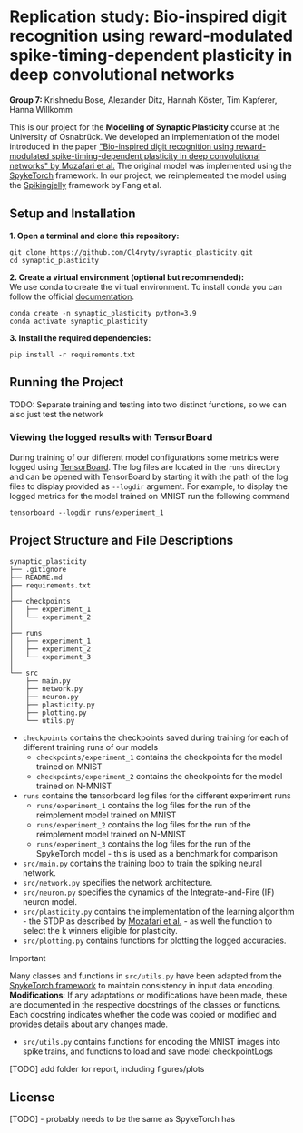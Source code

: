 # Replication study: Bio-inspired digit recognition using reward-modulated spike-timing-dependent plasticity in deep convolutional networks

**Group 7:** Krishnedu Bose, Alexander Ditz, Hannah Köster, Tim Kapferer, Hanna Willkomm

This is our project for the **Modelling of Synaptic Plasticity** course at the University of Osnabrück. We developed an implementation of the model introduced in the paper ["Bio-inspired digit recognition using reward-modulated spike-timing-dependent plasticity in deep convolutional networks" by Mozafari et al.](https://www.sciencedirect.com/science/article/abs/pii/S0031320319301906) The original model was implemented using the [SpykeTorch](https://arxiv.org/pdf/1903.02440) framework. In our project, we reimplemented the model using the [Spikingjelly](https://arxiv.org/pdf/2310.16620) framework by Fang et al.

## Setup and Installation

**1. Open a terminal and clone this repository:** <br>
```
git clone https://github.com/Cl4ryty/synaptic_plasticity.git 
cd synaptic_plasticity
```

**2. Create a virtual environment (optional but recommended):** <br>
We use conda to create the virtual environment. To install conda you can follow the official [documentation](https://conda.io/projects/conda/en/latest/user-guide/install/index.html). 
```
conda create -n synaptic_plasticity python=3.9
conda activate synaptic_plasticity 
```

**3. Install the required dependencies:**
```
pip install -r requirements.txt
```

## Running the Project

TODO: Separate training and testing into two distinct functions, so we can also just test the network

### Viewing the logged results with TensorBoard
During training of our different model configurations some metrics were logged using [TensorBoard](https://www.tensorflow.org/tensorboard/get_started). The log files are located in the ```runs``` directory and can be opened with TensorBoard by starting it with the path of the log files to display provided as `--logdir` argument. For example, to display the logged metrics for the model trained on MNIST run the following command 
```
tensorboard --logdir runs/experiment_1
```  

## Project Structure and File Descriptions

```
synaptic_plasticity
├── .gitignore
├── README.md
├── requirements.txt
│
├── checkpoints
│   ├── experiment_1
│   └── experiment_2
│
├── runs
│   ├── experiment_1
│   ├── experiment_2
│   └── experiment_3
│
└── src
    ├── main.py
    ├── network.py
    ├── neuron.py
    ├── plasticity.py
    ├── plotting.py
    └── utils.py

```

- ```checkpoints``` contains the checkpoints saved during training for each of different training runs of our models
    - ```checkpoints/experiment_1``` contains the checkpoints for the model trained on MNIST
    - ```checkpoints/experiment_2``` contains the checkpoints for the model trained on N-MNIST
- ```runs``` contains the tensorboard log files for the different experiment runs
    - ```runs/experiment_1``` contains the log files for the run of the reimplement model trained on MNIST
    - ```runs/experiment_2``` contains the log files for the run of the reimplement model trained on N-MNIST
    - ```runs/experiment_3``` contains the log files for the run of the SpykeTorch model - this is used as a benchmark for comparison
- ```src/main.py``` contains the training loop to train the spiking neural network.
- ```src/network.py``` specifies the network architecture.
- ```src/neuron.py``` specifies the dynamics of the Integrate-and-Fire (IF) neuron model.
- ```src/plasticity.py``` contains the implementation of the learning algorithm - the STDP as described by [Mozafari et al.](https://www.sciencedirect.com/science/article/abs/pii/S0031320319301906) - as well the function to select the k winners eligible for plasticity.
- ```src/plotting.py``` contains functions for plotting the logged accuracies.
> [!IMPORTANT]
> Many classes and functions in `src/utils.py` have been adapted from the [SpykeTorch framework](https://github.com/miladmozafari/SpykeTorch/blob/master/SpykeTorch/utils.py) to maintain consistency in input data encoding. <br>
> **Modifications**: If any adaptations or modifications have been made, these are documented in the respective docstrings of the classes or functions. Each docstring indicates whether the code was copied or modified and provides details about any changes made.

- ```src/utils.py``` contains functions for encoding the MNIST images into spike trains, and functions to load and save model checkpointLogs

[TODO] add folder for report, including figures/plots

## License
[TODO] - probably needs to be the same as SpykeTorch has
